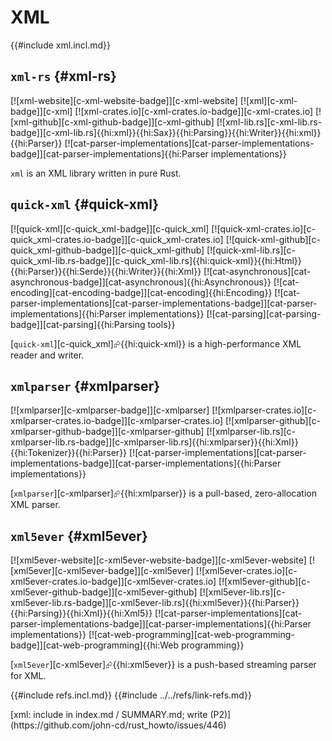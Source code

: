 # XML

{{#include xml.incl.md}}

## `xml-rs` {#xml-rs}

[![xml-website][c-xml-website-badge]][c-xml-website] [![xml][c-xml-badge]][c-xml] [![xml-crates.io][c-xml-crates.io-badge]][c-xml-crates.io] [![xml-github][c-xml-github-badge]][c-xml-github] [![xml-lib.rs][c-xml-lib.rs-badge]][c-xml-lib.rs]{{hi:xml}}{{hi:Sax}}{{hi:Parsing}}{{hi:Writer}}{{hi:xml}}{{hi:Parser}} [![cat-parser-implementations][cat-parser-implementations-badge]][cat-parser-implementations]{{hi:Parser implementations}}

`xml` is an XML library written in pure Rust.

## `quick-xml` {#quick-xml}

[![quick-xml][c-quick_xml-badge]][c-quick_xml] [![quick-xml-crates.io][c-quick_xml-crates.io-badge]][c-quick_xml-crates.io] [![quick-xml-github][c-quick_xml-github-badge]][c-quick_xml-github] [![quick-xml-lib.rs][c-quick_xml-lib.rs-badge]][c-quick_xml-lib.rs]{{hi:quick-xml}}{{hi:Html}}{{hi:Parser}}{{hi:Serde}}{{hi:Writer}}{{hi:Xml}} [![cat-asynchronous][cat-asynchronous-badge]][cat-asynchronous]{{hi:Asynchronous}} [![cat-encoding][cat-encoding-badge]][cat-encoding]{{hi:Encoding}} [![cat-parser-implementations][cat-parser-implementations-badge]][cat-parser-implementations]{{hi:Parser implementations}} [![cat-parsing][cat-parsing-badge]][cat-parsing]{{hi:Parsing tools}}

[`quick-xml`][c-quick_xml]⮳{{hi:quick-xml}} is a high-performance XML reader and writer.

## `xmlparser` {#xmlparser}

[![xmlparser][c-xmlparser-badge]][c-xmlparser] [![xmlparser-crates.io][c-xmlparser-crates.io-badge]][c-xmlparser-crates.io] [![xmlparser-github][c-xmlparser-github-badge]][c-xmlparser-github] [![xmlparser-lib.rs][c-xmlparser-lib.rs-badge]][c-xmlparser-lib.rs]{{hi:xmlparser}}{{hi:Xml}}{{hi:Tokenizer}}{{hi:Parser}} [![cat-parser-implementations][cat-parser-implementations-badge]][cat-parser-implementations]{{hi:Parser implementations}}

[`xmlparser`][c-xmlparser]⮳{{hi:xmlparser}} is a pull-based, zero-allocation XML parser.

## `xml5ever` {#xml5ever}

[![xml5ever-website][c-xml5ever-website-badge]][c-xml5ever-website] [![xml5ever][c-xml5ever-badge]][c-xml5ever] [![xml5ever-crates.io][c-xml5ever-crates.io-badge]][c-xml5ever-crates.io] [![xml5ever-github][c-xml5ever-github-badge]][c-xml5ever-github] [![xml5ever-lib.rs][c-xml5ever-lib.rs-badge]][c-xml5ever-lib.rs]{{hi:xml5ever}}{{hi:Parser}}{{hi:Parsing}}{{hi:Xml}}{{hi:Xml5}} [![cat-parser-implementations][cat-parser-implementations-badge]][cat-parser-implementations]{{hi:Parser implementations}} [![cat-web-programming][cat-web-programming-badge]][cat-web-programming]{{hi:Web programming}}

[`xml5ever`][c-xml5ever]⮳{{hi:xml5ever}} is a push-based streaming parser for XML.

{{#include refs.incl.md}}
{{#include ../../refs/link-refs.md}}

<div class="hidden">
[xml: include in index.md / SUMMARY.md; write (P2)](https://github.com/john-cd/rust_howto/issues/446)

</div>
